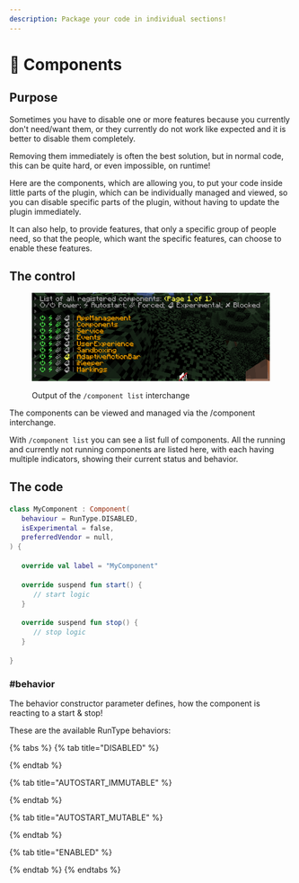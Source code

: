 ```yaml
---
description: Package your code in individual sections!
---
```


# 🚞 Components

## Purpose

Sometimes you have to disable one or more features because you currently don't need/want them, or they currently do not work like expected and it is better to disable them completely.

Removing them immediately is often the best solution, but in normal code, this can be quite hard, or even impossible, on runtime!

Here are the components, which are allowing you, to put your code inside little parts of the plugin, which can be individually managed and viewed, so you can disable specific parts of the plugin, without having to update the plugin immediately.

It can also help, to provide features, that only a specific group of people need, so that the people, which want the specific features, can choose to enable these features.

## The control

<figure><img src="../.gitbook/assets/image (1).png" alt=""><figcaption><p>Output of the <code>/component list</code> interchange</p></figcaption></figure>

The components can be viewed and managed via the /component interchange.

With `/component list` you can see a list full of components. All the running and currently not running components are listed here, with each having multiple indicators, showing their current status and behavior.

## The code

```kotlin
class MyComponent : Component(
   behaviour = RunType.DISABLED,
   isExperimental = false,
   preferredVendor = null,
) {

   override val label = "MyComponent"

   override suspend fun start() {
      // start logic
   }

   override suspend fun stop() {
      // stop logic
   }

}
```

### #behavior

The behavior constructor parameter defines, how the component is reacting to a start & stop!

These are the available RunType behaviors:

{% tabs %}
{% tab title="DISABLED" %}

{% endtab %}

{% tab title="AUTOSTART_IMMUTABLE" %}

{% endtab %}

{% tab title="AUTOSTART_MUTABLE" %}

{% endtab %}

{% tab title="ENABLED" %}

{% endtab %}
{% endtabs %}

